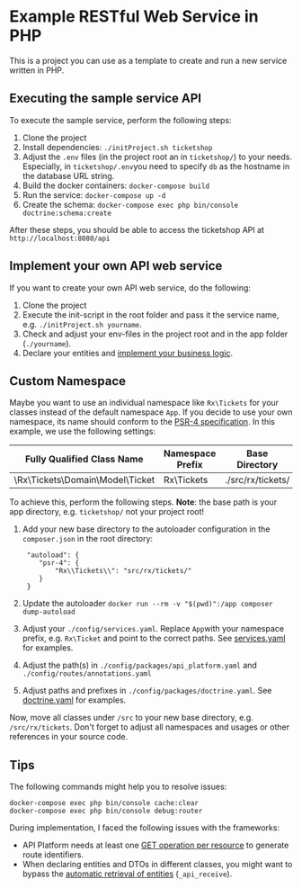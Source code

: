 # Example RESTful Web Service in PHP

This is a project you can use as a template to create and run a new service written in PHP.

## Executing the sample service API

To execute the sample service, perform the following steps:
1. Clone the project
2. Install dependencies: `./initProject.sh ticketshop`
3. Adjust the `.env` files (in the project root an in `ticketshop/`) to your needs. Especially, in `ticketshop/.env`you need to specify `db` as the hostname in the database URL string.
4. Build the docker containers: `docker-compose build`
5. Run the service: `docker-compose up -d` 
6. Create the schema: `docker-compose exec php bin/console doctrine:schema:create`

After these steps, you should be able to access the ticketshop API at `http://localhost:8080/api`

## Implement your own API web service

If you want to create your own API web service, do the following:

1. Clone the project
2. Execute the init-script in the root folder and pass it the service name, e.g. `./initProject.sh yourname`. 
3. Check and adjust your env-files in the project root and in the app folder (`./yourname`).
4. Declare your entities and [implement your business logic](https://api-platform.com/docs/distribution#bringing-your-own-model).

## Custom Namespace

Maybe you want to use an individual namespace like `Rx\Tickets` for your classes instead of the default namespace `App`. 
If you decide to use your own namespace, its name should conform to the [PSR-4 specification](https://www.php-fig.org/psr/psr-4/). 
In this example, we use the following settings:

| Fully Qualified Class Name          | Namespace Prefix   | Base Directory           | Resulting File Path
| ----------------------------------- |--------------------|--------------------------|-------------------------------------------
| \Rx\Tickets\Domain\Model\Ticket     | Rx\Tickets         | ./src/rx/tickets/        | ./src/rx/tickets/Domain/Model/Ticket.php

To achieve this, perform the following steps. **Note**: the base path is your app directory, e.g. `ticketshop/` not your project root!
1. Add your new base directory to the autoloader configuration in the `composer.json` in the root directory:

        "autoload": {
           "psr-4": {
               "Rx\\Tickets\\": "src/rx/tickets/"
           }
        }
2. Update the autoloader `docker run --rm -v "$(pwd)":/app composer dump-autoload`
3. Adjust your `./config/services.yaml`. Replace `App`with your namespace prefix, e.g. `Rx\Ticket` and point to the correct paths. 
   See [services.yaml](./ticketshop/config/services.yaml) for examples.
4. Adjust the path(s) in `./config/packages/api_platform.yaml` and `./config/routes/annotations.yaml`
5. Adjust paths and prefixes in `./config/packages/doctrine.yaml`. See [doctrine.yaml](ticketshop/config/packages/doctrine.yaml) for examples.

Now, move all classes under `/src` to your new base directory, e.g. `/src/rx/tickets`. 
Don't forget to adjust all namespaces and usages or other references in your source code.


## Tips

The following commands might help you to resolve issues:
    
    docker-compose exec php bin/console cache:clear
    docker-compose exec php bin/console debug:router

During implementation, I faced the following issues with the frameworks:

- API Platform needs at least one [GET operation per resource](https://github.com/api-platform/core/issues/640) to generate route identifiers. 
- When declaring entities and DTOs in different classes, you might want to bypass the [automatic retrieval of entities](https://api-platform.com/docs/core/operations/) (`_api_receive`).
